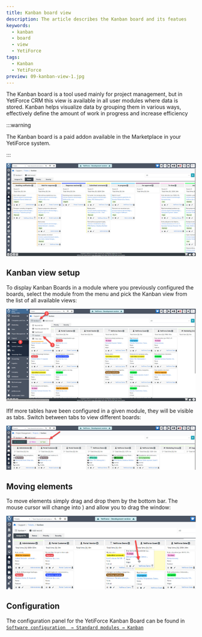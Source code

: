 ```yaml
---
title: Kanban board view
description: The article describes the Kanban board and its featues
keywords:
  - kanban
  - board
  - view
  - YetiForce
tags:
  - Kanban
  - YetiForce
preview: 09-kanban-view-1.jpg
---
```


The Kanban board is a tool used mainly for project management, but in YetiForce CRM this view is available in all user modules where data is stored. Kanban helps visualize data by grouping them in various ways, effectively define the amount of work in progress and increase efficiency

:::warning

The Kanban board is a paid addon available in the Marketplace in your YetiForce system.

:::

![kanban-view-1](09-kanban-view-1.jpg)

## Kanban view setup

To display Kanban Boards in a module where you previously configured the boards, select the module from the menu and pick the Kanban view from the list of all available views:

![kanban-view-2](09-kanban-view-2.jpg)

IfIf more tables have been configured in a given module, they will be visible as tabs. Switch between tabs to view different boards:

![kanban-view-3](09-kanban-view-3.jpg)

## Moving elements

To move elements simply drag and drop them by the bottom bar. The mouse cursor will change into <i class='fa-solid fa-up-down-left-right'></i>) and allow you to drag the window:

![kanban-view-4](09-kanban-view-4.jpg)

## Configuration

The configuration panel for the YetiForce Kanban Board can be found in [`Software configuration  → Standard modules → Kanban`](/administrator-guides/standard-modules/kanban/)

